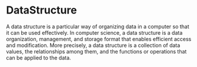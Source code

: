 # DataStructure
A data structure is a particular way of organizing data in a computer so that it can be used effectively.
In computer science, a data structure is a data organization, management, and storage format that enables efficient access and modification. More precisely, a data structure is a collection of data values, the relationships among them, and the functions or operations that can be applied to the data.
